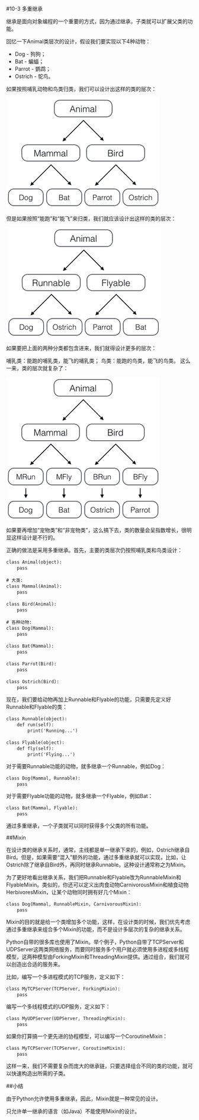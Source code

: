 #10-3 多重继承

继承是面向对象编程的一个重要的方式，因为通过继承，子类就可以扩展父类的功能。

回忆一下Animal类层次的设计，假设我们要实现以下4种动物：

- Dog - 狗狗；
- Bat - 蝙蝠；
- Parrot - 鹦鹉；
- Ostrich - 鸵鸟。

如果按照哺乳动物和鸟类归类，我们可以设计出这样的类的层次：

![animal-mb](../image/chapter10/10-3-1.jpg)

但是如果按照“能跑”和“能飞”来归类，我们就应该设计出这样的类的层次：

![animal-rf](../image/chapter10/10-3-2.jpg)

如果要把上面的两种分类都包含进来，我们就得设计更多的层次：

哺乳类：能跑的哺乳类，能飞的哺乳类；
鸟类：能跑的鸟类，能飞的鸟类。
这么一来，类的层次就复杂了：

![animal-mb-rf](../image/chapter10/10-3-3.jpg)

如果要再增加“宠物类”和“非宠物类”，这么搞下去，类的数量会呈指数增长，很明显这样设计是不行的。

正确的做法是采用多重继承。首先，主要的类层次仍按照哺乳类和鸟类设计：

	class Animal(object):
	    pass
	
	# 大类:
	class Mammal(Animal):
	    pass
	
	class Bird(Animal):
	    pass
	
	# 各种动物:
	class Dog(Mammal):
	    pass
	
	class Bat(Mammal):
	    pass
	
	class Parrot(Bird):
	    pass
	
	class Ostrich(Bird):
	    pass
现在，我们要给动物再加上Runnable和Flyable的功能，只需要先定义好Runnable和Flyable的类：

	class Runnable(object):
	    def run(self):
	        print('Running...')
	
	class Flyable(object):
	    def fly(self):
	        print('Flying...')
对于需要Runnable功能的动物，就多继承一个Runnable，例如Dog：

	class Dog(Mammal, Runnable):
	    pass
对于需要Flyable功能的动物，就多继承一个Flyable，例如Bat：

	class Bat(Mammal, Flyable):
	    pass
通过多重继承，一个子类就可以同时获得多个父类的所有功能。

##Mixin

在设计类的继承关系时，通常，主线都是单一继承下来的，例如，Ostrich继承自Bird。但是，如果需要“混入”额外的功能，通过多重继承就可以实现，比如，让Ostrich除了继承自Bird外，再同时继承Runnable。这种设计通常称之为Mixin。

为了更好地看出继承关系，我们把Runnable和Flyable改为RunnableMixin和FlyableMixin。类似的，你还可以定义出肉食动物CarnivorousMixin和植食动物HerbivoresMixin，让某个动物同时拥有好几个Mixin：

	class Dog(Mammal, RunnableMixin, CarnivorousMixin):
	    pass
Mixin的目的就是给一个类增加多个功能，这样，在设计类的时候，我们优先考虑通过多重继承来组合多个Mixin的功能，而不是设计多层次的复杂的继承关系。

Python自带的很多库也使用了Mixin。举个例子，Python自带了TCPServer和UDPServer这两类网络服务，而要同时服务多个用户就必须使用多进程或多线程模型，这两种模型由ForkingMixin和ThreadingMixin提供。通过组合，我们就可以创造出合适的服务来。

比如，编写一个多进程模式的TCP服务，定义如下：

	class MyTCPServer(TCPServer, ForkingMixin):
	    pass
编写一个多线程模式的UDP服务，定义如下：

	class MyUDPServer(UDPServer, ThreadingMixin):
	    pass
如果你打算搞一个更先进的协程模型，可以编写一个CoroutineMixin：

	class MyTCPServer(TCPServer, CoroutineMixin):
	    pass
这样一来，我们不需要复杂而庞大的继承链，只要选择组合不同的类的功能，就可以快速构造出所需的子类。

##小结

由于Python允许使用多重继承，因此，Mixin就是一种常见的设计。

只允许单一继承的语言（如Java）不能使用Mixin的设计。